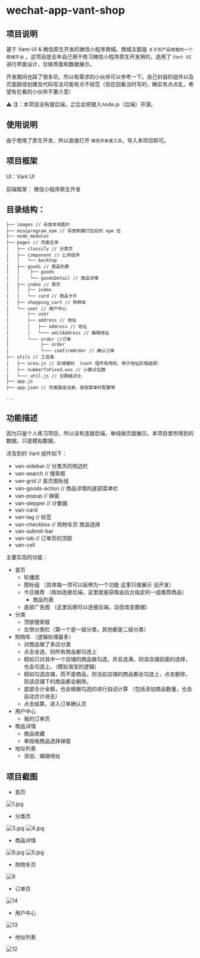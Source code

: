 # wechat-app-vant-shop

## 项目说明

基于 Vant-UI & 微信原生开发的微信小程序商城。商城主题是 `关于农产品销售的一个商城平台` 。这项目是去年自己用于练习微信小程序原生开发用的，选用了 `Vant UI` 进行界面设计，仅做界面和数据展示。

开发期间也踩了很多坑，所以有需求的小伙伴可以参考一下。自己封装的组件以及页面路径创建及代码写法可能有点不规范（现在回看当时写的，确实有点点乱，希望有在看的小伙伴不要介意）

⚠️ 注：本项目没有接后端，之后会把接入node.js（后端）开源。

## 使用说明

由于使用了原生开发，所以直接打开 `微信开发者工具`，导入本项目即可。

## 项目框架

UI：Vant UI

前端框架： 微信小程序原生开发

## 目录结构：

```
├── images // 存放本地图片
├── miniprogram_npm // 存放构建打包后的 npm 包
├── node_modules
├── pages // 页面主体
│   ├── classify // 分类页
│   ├── component // 公共组件
│   │   └── backtop
│   ├── goods // 商品列表
│   │    ├── goods
│   │    └── goodsDetail // 商品详情
│   ├── index // 首页
│   │   ├── index
│   │   └── card // 商品卡片
│   ├── shopping_cart // 购物车
│   └── user // 用户中心
│       ├── user
│       ├── address // 地址
│       │   ├── address // 地址
│       │   └─── editAddress // 编辑地址
│       └─── order //订单
│            ├── order 
│            └─── comfirmOrder // 确认订单
├── utils // 工具类
│   ├── area.js // 区域编码 （vant 组件有用到，用于地址区域选择）
│   ├── numberToFixed.wxs // 小数点位数
│   └─── util.js // 日期格式化
├── app.js 
├── app.json // 页面路由注册、底部菜单栏配置等

...

```

## 功能描述

因为只是个人练习项目，所以没有连接后端，单纯做页面展示。本项目里所用到的数据，只是模拟数据。

涉及到的 Vant 组件如下：

- van-sidebar  // 分类页的侧边栏
- van-search // 搜索框
- van-grid // 首页图标组
- van-goods-action // 商品详情的底部菜单栏
- van-popup // 弹窗
- van-stepper // 计数器
- van-card
- van-tag // 标签
- van-checkbox // 购物车页 商品选择
- van-submit-bar
- van-tab // 订单页的顶部
- van-cell

主要实现的功能：

- 首页
    - 轮播图
    - 图标组 （具体每一项可以延伸为一个功能 这里只做展示 没开发）
    - 今日推荐 （假如连接后端，这里就是获取由后台指定的一组推荐商品）
        - 商品列表
    - 底部广告图 （这里后期可以连接后端，动态改变数据）
- 分类
    - 顶部搜索框
    - 左侧分类栏（第一个是一级分类，其他都是二级分类）
- 购物车 （逻辑处理最多）
    - 对商品做了多店分类
    - 点击全选，则所有商品都勾选上
    - 假如只对其中一个店铺的商品做勾选，并且选满，则该店铺前面的选择，也会勾选上。（模拟淘宝的逻辑）
    - 假如勾选店铺，而不是商品，则当前店铺的商品都会勾选上，点击删除，则该店铺下的商品都会删除。
    - 底部合计金额，也会根据勾选的进行自动计算 （包括添加商品数量，也会自动合计进去）
    - 点击结算，进入订单确认页
- 用户中心
    - 我的订单页
- 商品详情
    - 商品收藏
    - 单规格商品选择弹窗
- 地址列表
    - 添加、编辑地址

## 项目截图

- 首页

<img src="https://cdnjson.com/images/2023/06/26/1.jpg" alt="1.jpg" border="0" />

- 分类页

<img src="https://cdnjson.com/images/2023/06/26/3.jpg" alt="3.jpg" border="0" />

<img src="https://cdnjson.com/images/2023/06/26/4.jpg" alt="4.jpg" border="0" />

- 商品详情

<img src="https://cdnjson.com/images/2023/06/26/6.jpg" alt="6.jpg" border="0" />

<img src="https://cdnjson.com/images/2023/06/26/5.jpg" alt="5.jpg" border="0" />

- 购物车页

<img src="https://cdnjson.com/images/2023/06/26/8.jpg" alt="8" border="0">

- 订单页

<img src="https://cdnjson.com/images/2023/06/26/14.jpg" alt="14" border="0">

- 用户中心

<img src="https://cdnjson.com/images/2023/06/26/13.jpg" alt="13" border="0">

- 地址列表

<img src="https://cdnjson.com/images/2023/06/26/12.jpg" alt="12" border="0">